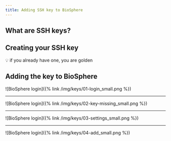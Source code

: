 ```yaml
---
title: Adding SSH key to BioSphere
---
```


## What are SSH keys?

## Creating your SSH key

:bulb: if you already have one, you are golden

## Adding the key to BioSphere

![BioSphere login]({% link /img/keys/01-login_small.png %})

---

![BioSphere login]({% link /img/keys/02-key-missing_small.png %})

---

![BioSphere login]({% link /img/keys/03-settings_small.png %})

---

![BioSphere login]({% link /img/keys/04-add_small.png %})
